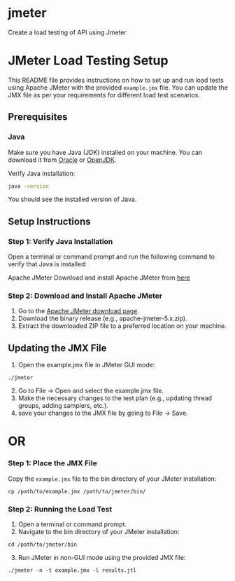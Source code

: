 # jmeter
Create a load testing of API using Jmeter

# JMeter Load Testing Setup

This README file provides instructions on how to set up and run load tests using Apache JMeter with the provided `example.jmx` file. You can update the JMX file as per your requirements for different load test scenarios.

## Prerequisites

### Java
Make sure you have Java (JDK) installed on your machine. You can download it from [Oracle](https://www.oracle.com/java/technologies/javase-downloads.html) or [OpenJDK](https://openjdk.java.net/install/).

Verify Java installation:
```sh
java -version
```

You should see the installed version of Java.

## Setup Instructions
### Step 1: Verify Java Installation
Open a terminal or command prompt and run the following command to verify that Java is installed:


Apache JMeter
Download and install Apache JMeter from [here](https://jmeter.apache.org/download_jmeter.cgi)

### Step 2: Download and Install Apache JMeter
1. Go to the [Apache JMeter download page](https://jmeter.apache.org/download_jmeter.cgi).
2. Download the binary release (e.g., apache-jmeter-5.x.zip).
3. Extract the downloaded ZIP file to a preferred location on your machine.

## Updating the JMX File

1. Open the example.jmx file in JMeter GUI mode:
```
./jmeter
```

2. Go to File -> Open and select the example.jmx file.
3. Make the necessary changes to the test plan (e.g., updating thread groups, adding samplers, etc.).
4. save your changes to the JMX file by going to File -> Save.

# OR

### Step 1: Place the JMX File
Copy the `example.jmx` file to the bin directory of your JMeter installation:

```
cp /path/to/example.jmx /path/to/jmeter/bin/
```
### Step 2: Running the Load Test
1. Open a terminal or command prompt.
2. Navigate to the bin directory of your JMeter installation:
```
cd /path/to/jmeter/bin
```
3. Run JMeter in non-GUI mode using the provided JMX file:
```
./jmeter -n -t example.jmx -l results.jtl
```


